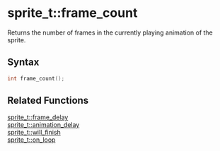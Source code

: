 # sprite_t::frame_count

Returns the number of frames in the currently playing animation of the sprite.

## Syntax

```cpp
int frame_count();
```

## Related Functions

[sprite_t::frame_delay](https://github.com/RandyGaul/cute_framework/blob/master/docs/graphics/sprite/frame_delay.md)  
[sprite_t::animation_delay](https://github.com/RandyGaul/cute_framework/blob/master/docs/graphics/sprite/animation_delay.md)  
[sprite_t::will_finish](https://github.com/RandyGaul/cute_framework/blob/master/docs/graphics/sprite/will_finish.md)  
[sprite_t::on_loop](https://github.com/RandyGaul/cute_framework/blob/master/docs/graphics/sprite/on_loop.md)  
